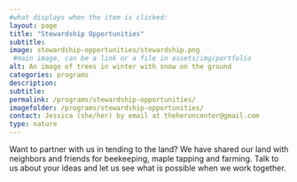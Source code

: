 ```yaml
---
#what displays when the item is clicked:
layout: page
title: "Stewardship Opportunities"
subtitle:
image: stewardship-opportunities/stewardship.png
 #main image, can be a link or a file in assets/img/portfolio
alt: An image of trees in winter with snow on the ground
categories: programs
description:
subtitle:
permalink: /programs/stewardship-opportunities/
imagefolder: /programs/stewardship-opportunities/
contact: Jessica (she/her) by email at theheroncenter@gmail.com
type: nature
---
```


Want to partner with us in tending to the land? We have shared our land with neighbors and friends for beekeeping, maple tapping and farming. Talk to us about your ideas and let us see what is possible when we work together. 